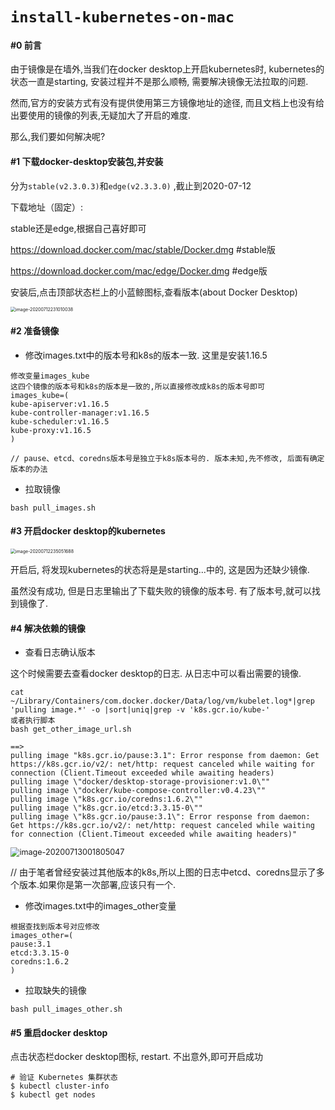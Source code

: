 # `install-kubernetes-on-mac`

#### #0 前言

由于镜像是在墙外,当我们在docker desktop上开启kubernetes时, kubernetes的状态一直是starting, 安装过程并不是那么顺畅,  需要解决镜像无法拉取的问题.

然而,官方的安装方式有没有提供使用第三方镜像地址的途径, 而且文档上也没有给出要使用的镜像的列表,无疑加大了开启的难度.

那么,我们要如何解决呢?

#### #1 下载docker-desktop安装包,并安装

分为`stable(v2.3.0.3)`和`edge(v2.3.3.0)` ,截止到2020-07-12

下载地址（固定）:

 stable还是edge,根据自己喜好即可

https://download.docker.com/mac/stable/Docker.dmg  #stable版

https://download.docker.com/mac/edge/Docker.dmg    #edge版

安装后,点击顶部状态栏上的小蓝鲸图标,查看版本(about Docker Desktop)

<img src="https://note.youdao.com/yws/public/resource/bf8752018b5bf8e4d9b8185e121cbddb/xmlnote/30260C0367044C1C9C0AFF04BADDA727/12771" alt="image-20200712231010038" style="zoom:50%;" />

#### #2 准备镜像

- 修改images.txt中的版本号和k8s的版本一致. 这里是安装1.16.5

```
修改变量images_kube
这四个镜像的版本号和k8s的版本是一致的,所以直接修改成k8s的版本号即可
images_kube=(
kube-apiserver:v1.16.5
kube-controller-manager:v1.16.5
kube-scheduler:v1.16.5
kube-proxy:v1.16.5
)

// pause、etcd、coredns版本号是独立于k8s版本号的. 版本未知,先不修改, 后面有确定版本的办法
```

- 拉取镜像

```
bash pull_images.sh
```
#### #3 开启docker desktop的kubernetes

<img src="https://note.youdao.com/yws/public/resource/bf8752018b5bf8e4d9b8185e121cbddb/xmlnote/32BD0E3A398F468F840CCFFED61A2030/12770" alt="image-20200712235051688" style="zoom:50%;" />

开启后, 将发现kubernetes的状态将是是starting...中的, 这是因为还缺少镜像.

虽然没有成功, 但是日志里输出了下载失败的镜像的版本号. 有了版本号,就可以找到镜像了.

#### #4 解决依赖的镜像

- 查看日志确认版本

这个时候需要去查看docker desktop的日志. 从日志中可以看出需要的镜像.

```
cat ~/Library/Containers/com.docker.docker/Data/log/vm/kubelet.log*|grep 'pulling image.*' -o |sort|uniq|grep -v 'k8s.gcr.io/kube-'
或者执行脚本
bash get_other_image_url.sh

==>
pulling image "k8s.gcr.io/pause:3.1": Error response from daemon: Get https://k8s.gcr.io/v2/: net/http: request canceled while waiting for connection (Client.Timeout exceeded while awaiting headers)
pulling image \"docker/desktop-storage-provisioner:v1.0\""
pulling image \"docker/kube-compose-controller:v0.4.23\""
pulling image \"k8s.gcr.io/coredns:1.6.2\""
pulling image \"k8s.gcr.io/etcd:3.3.15-0\""
pulling image \"k8s.gcr.io/pause:3.1\": Error response from daemon: Get https://k8s.gcr.io/v2/: net/http: request canceled while waiting for connection (Client.Timeout exceeded while awaiting headers)"
```

<img src="https://note.youdao.com/yws/public/resource/bf8752018b5bf8e4d9b8185e121cbddb/xmlnote/A3FD818BA1494D9A820C71C81181A8B0/12772" alt="image-20200713001805047" style="zoom:90%;" />

// 由于笔者曾经安装过其他版本的k8s,所以上图的日志中etcd、coredns显示了多个版本.如果你是第一次部署,应该只有一个.

- 修改images.txt中的images_other变量
```
根据查找到版本号对应修改
images_other=(
pause:3.1
etcd:3.3.15-0
coredns:1.6.2
)
```
- 拉取缺失的镜像

```
bash pull_images_other.sh
```

#### #5 重启docker desktop

点击状态栏docker desktop图标, restart. 不出意外,即可开启成功

```
# 验证 Kubernetes 集群状态
$ kubectl cluster-info
$ kubectl get nodes
```

